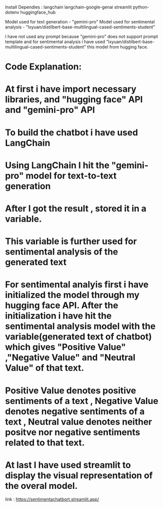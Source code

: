 Install Dependies : 
langchain
langchain-google-genai
streamlit
python-dotenv
huggingface_hub

Model used for text generation - "gemini-pro"
Model used for sentimental analysis - "lxyuan/distilbert-base-multilingual-cased-sentiments-student"

I have not used any prompt because "gemini-pro" does not support prompt template and for sentimental analysis i have used "lxyuan/distilbert-base-multilingual-cased-sentiments-student" this model from hugging face.



# Code Explanation:
# At first i have import necessary libraries, and "hugging face" API and "gemini-pro" API
# To build the chatbot i have used LangChain 
# Using LangChain I hit the "gemini-pro" model for text-to-text generation
# After I got the result , stored it in a variable. 
# This variable is further used for sentimental analysis of the generated text 
# For sentimental analyis first i have initialized the model through my hugging face API. After the initialization i have hit the sentimental analysis model with the variable(generated text of chatbot) which gives "Positive Value" ,"Negative Value" and "Neutral Value" of that text.
# Positive Value denotes positive sentiments of a text , Negative Value denotes negative sentiments of a text , Neutral value denotes neither positve nor negative sentiments related to that text.
# At last I have used streamlit to display the visual representation of the overal model.
link : https://sentimentachatbort.streamlit.app/




